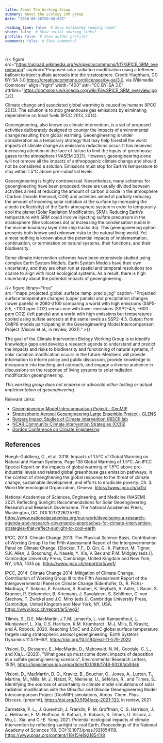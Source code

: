 ```yaml
---
title: About The Working Group
summary: About the Ecology SRM group
date: "2018-06-28T00:00:00Z"

reading_time: false  # Show estimated reading time?
share: false  # Show social sharing links?
profile: false  # Show author profile?
comments: false  # Show comments?

---
```

 

{{< figure src="https://upload.wikimedia.org/wikipedia/commons/f/f7/SPICE_SRM_overview.jpg" caption="Proposed solar radiation modification using a tethered balloon to inject sulfate aerosols into the stratosphere. Credit: Hughhunt, CC BY-SA 3.0 <https://creativecommons.org/licenses/by-sa/3.0>, via Wikimedia Commons" align="right"  width="400" attr="CC BY-SA 3.0" attrlink="https://commons.wikimedia.org/wiki/File:SPICE_SRM_overview.jpg">}}

Climate change and associated global warming is caused by humans (IPCC 2013). The solution is to stop greenhouse gas emissions by eliminating dependence on fossil fuels (IPCC 2013, 2014). 

Geoengineering, also known as climate intervention, is a set of proposed activities deliberately designed to counter the impacts of environmental change resulting from global warming. Geoengineering is under consideration as a temporary strategy that may help forestall the worst impacts of climate change as emissions reductions occur. It has received increasing attention in the face of failure to limit the inputs of greenhouse gases to the atmosphere (NASEM 2021). However, geoengineering alone will not remove all the impacts of anthropogenic climate change and should not be considered a solution. Emissions must stop for Earth’s temperature to stay within 1.5°C above pre-industrial levels.

Geoengineering is highly controversial. Nevertheless, many schemes for geoengineering have been proposed: these are usually divided between activities aimed at reducing the amount of carbon dioxide in the atmosphere (Carbon Dioxide Removal, CDR) and activities aimed at partially reducing the amount of incoming solar radiation at the surface by increasing the albedo (reflectivity) of the Earth-atmosphere system in order to temporarily cool the planet (Solar Radiation Modification, SRM). Reducing Earth’s temperature with SRM could involve injecting sulfate precursors in the stratosphere (like volcanoes do) or increasing the condensation nuclei in the marine boundary layer (like ship tracks do). This geoengineering option presents both known and unknown risks to the natural living world. Yet almost nothing is known about the potential impacts of implementation, continuation, or termination on natural systems, their functions, and their biodiversity. 

Some climate intervention schemes have been extensively studied using complex Earth System Models. Earth System Models have their own uncertainty, and they are often run at spatial and temporal resolutions too coarse to align with most ecological systems. As a result, there is high uncertainty about the potential impacts of geoengineering. 

{{< figure library="true" src="maps_projected_global_surface_temp_precip.jpg" caption="Projected surface temperature changes (upper panels) and precipitation changes (lower panels) in 2080-2100 comparing a world with high emissions (SSP5-8.5, ~1100 ppm CO2) versus one with lower emissions (SSP2-4.5, ~600 ppm CO2) (left panels) and a world with high emissions but temperatures cooled using sulfate aerosols at the same levels as SSP2-4.5. Output from CMIP6 models participating in the Geoengineering Model Intercomparison Project (Visioni et al., in review,  2021)." >}}

The goal of the Climate Intervention Biology Working Group is to identify knowledge gaps and develop a research agenda to understand and predict the impacts and risks to biodiversity and functioning of natural systems, if solar radiation modification occurs in the future. Members will provide information to inform policy and public discussion, provide knowledge to incorporate into teaching and outreach, and engage a diverse audience in discussions on the response of living systems to solar radiation modification geoengineering. 

*This working group does not endorse or advocate either testing or actual implementation of geoengineering.*

Relevant Links:

  * [Geoengineering Model Intercomparison Project - GeoMIP](http://climate.envsci.rutgers.edu/GeoMIP/)
  * [Stratospheric Aerosol Geoengineering Large Ensemble Project - GLENS](http://www.cesm.ucar.edu/projects/community-projects/GLENS/)
  * [Rutgers Impact Studies of Climate Intervention (RISCI) lab](https://sites.rutgers.edu/risci-lab/)
  * [NCAR Community Climate Intervention Strategies (CCIS)](https://www.ccis.ucar.edu/)
  * [Gordon Conference on Climate Engineering](https://www.grc.org/climate-engineering-conference/2022/)


References
---

Hoegh-Guldberg, O., et al. 2018. Impacts of 1.5°C of Global Warming on Natural and Human Systems. Page 138 Global Warming of 1.5°C. An IPCC Special Report on the impacts of global warming of 1.5°C above pre-industrial levels and related global greenhouse gas emission pathways, in the context of strengthening the global response to the threat of climate change, sustainable development, and efforts to eradicate poverty. Ch. 3. World Meteorological Organization, Geneva. https://www.ipcc.ch/sr15/ 

National Academies of Sciences, Engineering, and Medicine (NASEM). 2021. Reflecting Sunlight: Recommendations for Solar Geoengineering Research and Research Governance. The National Academies Press, Washington, DC. DOI:10.17226/25762. https://www.nationalacademies.org/our-work/developing-a-research-agenda-and-research-governance-approaches-for-climate-intervention-strategies-that-reflect-sunlight-to-cool-earth 

IPCC, 2013: Climate Change 2013: The Physical Science Basis. Contribution of Working Group I to the Fifth Assessment Report of the Intergovernmental Panel on Climate Change. [Stocker, T.F., D. Qin, G.-K. Plattner, M. Tignor, S.K. Allen, J. Boschung, A. Nauels, Y. Xia, V. Bex and P.M. Midgley (eds.)]. Cambridge University Press, Cambridge, United Kingdom and New York, NY, USA, 1535 pp. https://www.ipcc.ch/report/ar5/wg1/ 

IPCC, 2014: Climate Change 2014: Mitigation of Climate Change. Contribution of Working Group III to the Fifth Assessment Report of the Intergovernmental Panel on Climate Change [Edenhofer, O., R. Pichs-Madruga, Y. Sokona, E. Farahani, S. Kadner, K. Seyboth, A. Adler, I. Baum, S. Brunner, P. Eickemeier, B. Kriemann, J. Savolainen, S. Schlömer, C. von Stechow, T. Zwickel and J.C. Minx (eds.)]. Cambridge University Press, Cambridge, United Kingdom and New York, NY, USA. https://www.ipcc.ch/report/ar5/wg3/ 

Tilmes, S., D.E. MacMartin, J.T.M. Lenaerts, L. van Kampenhout, L. Muntjewerf, L. Xia, C.S. Harrison, K.M. Krumhardt , M.J. Mills, B. Kravitz, and A. Robock. 2020. Reaching 1.5oC and 2.0oC global surface temperature targets using stratospheric aerosol geoengineering. Earth Systems Dynamics 11:579–601, https://doi.org/10.5194/esd-11-579-2020 

Visioni, D., Slessarev, E., MacMartin, D., Mahowald, N. M., Goodale, C. L., and Xia,L. (2020), "What goes up must come down: impacts of deposition in a sulfate geoengineering scenario", Environmental Research Letters, 15(9), https://iopscience.iop.org/article/10.1088/1748-9326/ab94eb

Visioni, D., MacMartin, D. G., Kravitz, B., Boucher, O., Jones, A., Lurton, T., Martine, M., Mills, M. J., Nabat, P., Niemeier, U., Séférian, R., and Tilmes, S.: Identifying the sources of uncertainty in climate model simulations of solar radiation modification with the G6sulfur and G6solar Geoengineering Model Intercomparison Project (GeoMIP) simulations, Atmos. Chem. Phys. Discuss. [preprint], https://doi.org/10.5194/acp-2021-133, in review, 2021

Zarnetske, P. L., J. Gurevitch, J. Franklin, P. M. Groffman, C. S. Harrison, J. J. Hellmann, F. M. Hoffman, S. Kothari, A. Robock, S. Tilmes, D. Visioni, J. Wu, L. Xia, and C.-E. Yang. 2021. Potential ecological impacts of climate intervention by reflecting sunlight to cool Earth. Proceedings of the National Academy of Sciences 118. DOI:10.1073/pnas.1921854118. https://www.pnas.org/content/118/15/e1921854118 


